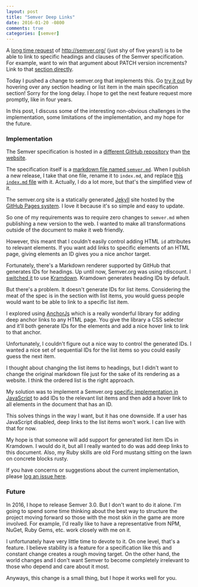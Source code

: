 ```yaml
---
layout: post
title: "Semver Deep Links"
date: 2016-01-20 -0800
comments: true
categories: [semver]
---
```


A [long time request](https://github.com/mojombo/semver.org/issues/27) of http://semver.org/ (just shy of five years!) is to be able to link to specific headings and clauses of the Semver specification. For example, want to win that argument about PATCH version increments? Link to that [section directly](http://semver.org/#spec-item-6).

Today I pushed a change to semver.org that implements this. Go [try it out](http://semver.org) by hovering over any section heading or list item in the main specification section! Sorry for the long delay. I hope to get the next feature request more promptly, like in four years.

In this post, I discuss some of the interesting non-obvious challenges in the implementation, some limitations of the implementation, and my hope for the future.

### Implementation

The Semver specification is hosted in a [different GitHub repository](https://github.com/mojombo/semver) than [the website](https://github.com/mojombo/semver.org).

The specification itself is a [markdown file named `semver.md`](https://github.com/mojombo/semver/blob/master/semver.md). When I publish a new release, I take that one file, rename it to `index.md`, and replace [this `index.md` file](https://github.com/mojombo/semver.org/blob/gh-pages/index.md) with it. Actually, I do a lot more, but that's the simplified view of it.

The semver.org site is a statically generated [Jekyll](https://jekyllrb.com/) site hosted by the [GitHub Pages system](https://pages.github.com/). I love it because it's so simple and easy to update.

So one of my requirements was to require zero changes to `semver.md` when publishing a new version to the web. I wanted to make all transformations outside of the document to make it web friendly.

However, this meant that I couldn't easily control adding HTML `id` attributes to relevant elements. If you want add links to specific elements of an HTML page, giving elements an ID gives you a nice anchor target.

Fortunately, there's a Markdown renderer supported by GitHub that generates IDs for headings. Up until now, Semver.org was using rdiscount. I [switched it](https://github.com/mojombo/semver.org/commit/88271c8bd715b2634a78ab2f08d9fa76fc729f98) to use [Kramdown](http://kramdown.gettalong.org/). Kramdown generates heading IDs by default.

But there's a problem. It doesn't generate IDs for list items. Considering the meat of the spec is in the section with list items, you would guess people would want to be able to link to a specific list item.

I explored using [AnchorJs](https://github.com/bryanbraun/anchorjs) which is a really wonderful library for adding deep anchor links to any HTML page. You give the library a CSS selector and it'll both generate IDs for the elements and add a nice hover link to link to that anchor.

Unfortunately, I couldn't figure out a nice way to control the generated IDs. I wanted a nice set of sequential IDs for the list items so you could easily guess the next item.

I thought about changing the list items to headings, but I didn't want to change the original markdown file just for the sake of its rendering as a website. I think the ordered list is the right approach.

My solution was to implement a Semver.org [specific implementation in JavaScript](https://github.com/mojombo/semver.org/commit/2af9fc3d40ac71cbb2c747d47241ccf46c8db9be) to add IDs to the relevant list items and then add a hover link to all elements in the document that has an ID.

This solves things in the way I want, but it has one downside. If a user has JavaScript disabled, deep links to the list items won't work. I can live with that for now.

My hope is that someone will add support for generated list item IDs in Kramdown. I would do it, but all I really wanted to do was add deep links to this document. Also, my Ruby skills are old Ford mustang sitting on the lawn on concrete blocks rusty.

If you have concerns or suggestions about the current implementation, please [log an issue here](https://github.com/mojombo/semver.org/issues).

### Future

In 2016, I hope to release Semver 3.0. But I don't want to do it alone. I'm going to spend some time thinking about the best way to structure the project moving forward so those with the most skin in the game are more involved. For example, I'd really like to have a representative from NPM, NuGet, Ruby Gems, etc. work closely with me on it.

I unfortunately have very little time to devote to it. On one level, that's a feature. I believe stability is a feature for a specification like this and constant change creates a rough moving target. On the other hand, the world changes and I don't want Semver to become completely irrelevant to those who depend and care about it most.

Anyways, this change is a small thing, but I hope it works well for you.
